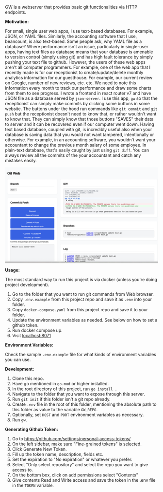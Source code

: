 GW is a webserver that provides basic git functionalities via HTTP endpoints.

**Motivation:**

For small, single user web apps, I use text-based databases. For example, JSON,
or YAML files. Similarly, the accounting software that I use, beancount, is
also text-based. Some people ask, why YAML file as a database? Where
performance isn't an issue, particularly in single-user apps, having text files
as database means that your database is amenable to version control (simply
using git) and has high fault tolerance by simply pushing your text file to
github. However, the users of these web apps aren't all computer programmers.
For example, one of the web app that I recently made is for our receptionist to
create/update/delete monthly analytics information for our guesthouse. For
example, our current review on Google, number of new reviews, etc. etc. We need
to note this information every month to track our performance and draw some
charts from them to see progress. I wrote a frontend in react router v7 and
have JSON file as a database served by `json-server`. I use this app, `gw` so
that the receptionist can simply make commits by clicking some buttons in some
website. The buttons under the hood run commands like `git commit` and `git
push` but the receptionist doesn't need to know that, or rather wouldn't want
to know that. They can simply know that those buttons "SAVES" their data to server
and it can be recovered even if our computer went down. Having text based database,
coupled with git, is incredibly useful also when your database is saving data
that you would not want tampered, intentionally or otherwise. For example, in an
accounting software, you wouldn't want your accountant to change the previous month
salary of some employee. In plain-text database, that's easily caught by just using
`git diff`. You can always review all the commits of the your accountant and catch any
mistakes easily.

![Web view of `gw` app](images/image1.png)

**Usage:**

The most standard way to run this project is via docker (unless you're doing project development).

1. Go to the folder that you want to run git commands from Web browser.
1. Copy `.env.example` from this project repo and save it as `.env` into your folder.
1. Copy `docker-compose.yaml` from this project repo and save it to your folder.
1. Update the environment variables as needed. See below on how to set a github token.
1. Run docker compose up.
1. Visit [localhost:8071](http://localhost:8071)

**Environment Variables:**

Check the sample `.env.example` file for what kinds of environment variables you can use.

**Development:**

1. Clone this repo.
1. Have go mentioned in `go.mod` or higher installed.
1. In the root directory of this project, run `go install .`
1. Navigate to the folder that you want to expose through this server.
1. Run `git init` if this folder isn't a git repo already.
1. Create `.env` file in the root of this folder, mentioning the absolute path to this folder as value to the variable `GW_REPO`.
1. Optionally, set `HOST` and `PORT` environment variables as necessary.
1. Run `gw`.

**Generating Github Token:**

1. Go to <https://github.com/settings/personal-access-tokens/>
1. On the left sidebar, make sure "Fine-grained tokens" is selected.
1. Click Generate New Token.
1. Fill up the token name, description, fields etc.
1. Set the expiration to "No expiration" or whatever you prefer.
1. Select "Only select repository" and select the repo you want to give access to.
1. On the bottom box, click on add permissions select "Contents"
1. Give contents Read and Write access and save the token in the .env file in the `TOKEN` variable.
